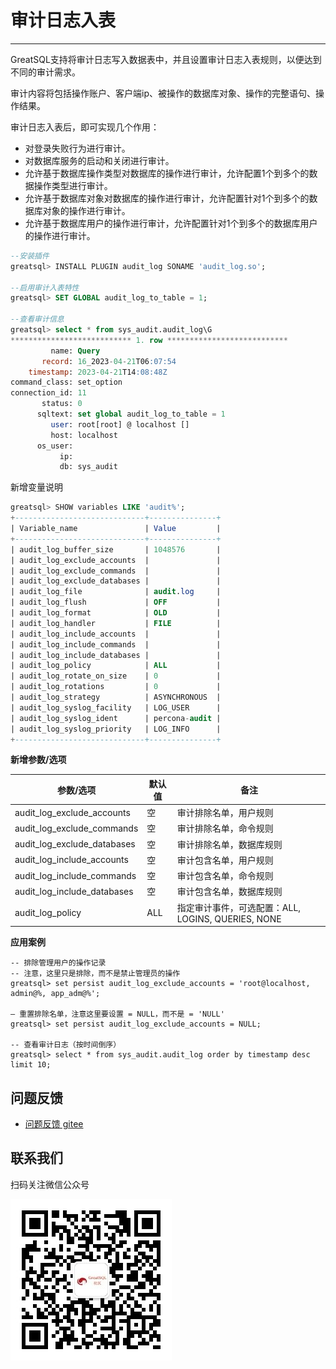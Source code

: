# 审计日志入表
---



GreatSQL支持将审计日志写入数据表中，并且设置审计日志入表规则，以便达到不同的审计需求。

审计内容将包括操作账户、客户端ip、被操作的数据库对象、操作的完整语句、操作结果。

审计日志入表后，即可实现几个作用：
- 对登录失败行为进行审计。
- 对数据库服务的启动和关闭进行审计。
- 允许基于数据库操作类型对数据库的操作进行审计，允许配置1个到多个的数据操作类型进行审计。
- 允许基于数据库对象对数据库的操作进行审计，允许配置针对1个到多个的数据库对象的操作进行审计。
- 允许基于数据库用户的操作进行审计，允许配置针对1个到多个的数据库用户的操作进行审计。

```sql
--安装插件
greatsql> INSTALL PLUGIN audit_log SONAME 'audit_log.so';

--启用审计入表特性
greatsql> SET GLOBAL audit_log_to_table = 1;

--查看审计信息
greatsql> select * from sys_audit.audit_log\G
*************************** 1. row ***************************
         name: Query
       record: 16_2023-04-21T06:07:54
    timestamp: 2023-04-21T14:08:48Z
command_class: set_option
connection_id: 11
       status: 0
      sqltext: set global audit_log_to_table = 1
         user: root[root] @ localhost []
         host: localhost
      os_user:
           ip: 
           db: sys_audit
```

新增变量说明
```sql
greatsql> SHOW variables LIKE 'audit%';
+-----------------------------+---------------+
| Variable_name               | Value         |
+-----------------------------+---------------+
| audit_log_buffer_size       | 1048576       |
| audit_log_exclude_accounts  |               |
| audit_log_exclude_commands  |               |
| audit_log_exclude_databases |               |
| audit_log_file              | audit.log     |
| audit_log_flush             | OFF           |
| audit_log_format            | OLD           |
| audit_log_handler           | FILE          |
| audit_log_include_accounts  |               |
| audit_log_include_commands  |               |
| audit_log_include_databases |               |
| audit_log_policy            | ALL           |
| audit_log_rotate_on_size    | 0             |
| audit_log_rotations         | 0             |
| audit_log_strategy          | ASYNCHRONOUS  |
| audit_log_syslog_facility   | LOG_USER      |
| audit_log_syslog_ident      | percona-audit |
| audit_log_syslog_priority   | LOG_INFO      |
+-----------------------------+---------------+
```

**新增参数/选项**

| 参数/选项 | 默认值 | 备注 | 
| --- | --- | --- |
| audit_log_exclude_accounts  |   空  | 审计排除名单，用户规则                            |
| audit_log_exclude_commands  |   空  | 审计排除名单，命令规则                            |
| audit_log_exclude_databases |   空  | 审计排除名单，数据库规则                           |
| audit_log_include_accounts  |   空  | 审计包含名单，用户规则                            |
| audit_log_include_commands  |   空  | 审计包含名单，命令规则                            |
| audit_log_include_databases |   空  | 审计包含名单，数据库规则                           |
| audit_log_policy            | ALL | 指定审计事件，可选配置：ALL, LOGINS, QUERIES, NONE |

**应用案例**
```
-- 排除管理用户的操作记录
-- 注意，这里只是排除，而不是禁止管理员的操作
greatsql> set persist audit_log_exclude_accounts = 'root@localhost, admin@%, app_adm@%';

— 重置排除名单，注意这里要设置 = NULL，而不是 = 'NULL'
greatsql> set persist audit_log_exclude_accounts = NULL;

-- 查看审计日志（按时间倒序）
greatsql> select * from sys_audit.audit_log order by timestamp desc limit 10;
```

**问题反馈**
---
- [问题反馈 gitee](https://gitee.com/GreatSQL/GreatSQL-Manual/issues)


**联系我们**
---

扫码关注微信公众号

![greatsql-wx](/greatsql-wx.jpg)
